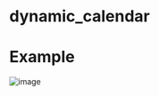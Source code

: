 # dynamic_calendar

# Example
![image](https://github.com/user-attachments/assets/468eabcc-50f5-4d6a-bf52-11e2d0de4b2c)

